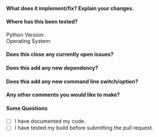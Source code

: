 #### What does it implement/fix? Explain your changes.

#### Where has this been tested?
Python Version:\
Operating System:

#### Does this close any currently open issues? 

#### Does this add any new dependency?

#### Does this add any new command line switch/option?
<!-- If you have added an argument which doesn't require a value, please don't use a shorthand for it. -->
<!-- For example, if you to introduce an option to disable colors please use --no-colors instead of -c -->

#### Any other comments you would like to make?

#### Some Questions
- [ ] I have documented my code.
- [ ] I have tested my build before submitting the pull request.
<!-- You can test your code against this URL: https://brutelogic.com.br/multi/js-object3.php?p=d3v -->
